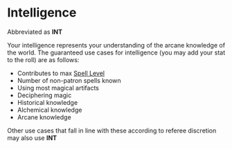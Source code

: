 # Intelligence

Abbreviated as **INT**

Your intelligence represents your understanding of the arcane knowledge of the world.
The guaranteed use cases for intelligence (you may add your stat to the roll) are as follows:

- Contributes to max [Spell Level](../../Magic/Spell%20Levels.md)
- Number of non-patron spells known
- Using most magical artifacts
- Deciphering magic
- Historical knowledge
- Alchemical knowledge
- Arcane knowledge

Other use cases that fall in line with these according to referee discretion may also use **INT**